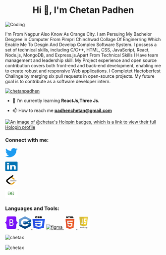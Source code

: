   <h1 align="center">Hi 👋, I'm Chetan Padhen</h1>
  <img alt="Coding" align="center" width="400" src="https://cdn.dribbble.com/users/1292677/screenshots/6139167/avento_still_2x.gif?compress=1&resize=400x400">

<p>I'm  From Nagpur Also Know As Orange City.
I am Persuing My Bachelor Desgree in Computer From Pimpri Chinchwad Collage Of Enginerring
Which Enable Me To Desgin And Develop Complex Software System. 
I possess a set of technical skills, including C/C++, HTML, CSS, JavaScript, React, Node.js, MongoDB, and Express.js.Apart From Technical Skills I Have team management and leadership skill.
My Project experience and open source contribution covers both front-end and back-end development, enabling me to create robust and responsive Web applications.
I Completet Hactoberfest Challnge by merging six pull requests in open-source projects.
My future goal is to contribute as a software developer intern.</p>

<p align="left"> <a href="https://twitter.com/chetanpadhen" target="blank"><img src="https://img.shields.io/twitter/follow/chetanpadhen?logo=twitter&style=for-the-badge" alt="chetanpadhen" /></a> </p>

- 🌱 I’m currently learning **ReactJs,Three Js.**

- 📫 How to reach me **padhenchetan@gmail.com**


[![An image of @chetax's Holopin badges, which is a link to view their full Holopin profile](https://holopin.me/chetax)](https://holopin.io/@chetax)

<h3 align="left">Connect with me:</h3>
<p align="left">
<a href="https://twitter.com/chetanpadhen" target="blank"><img align="center" src="./Twiiter.png" alt="twiiterHandle" height="30" width="40" /></a>

<a href="https://www.linkedin.com/in/chetan-padhen-501416222/" target="blank"><img align="center" src="./download.png" alt="LinkedIn" height="30" width="40" /></a>

<a href="https://www.leetcode.com/chetan_24" target="blank"><img align="center" src="./Leetcode.png" alt="Leetcode" height="30" width="40" /></a>

<a href="https://auth.geeksforgeeks.org/user/padhenchetan" target="blank"><img align="center" src="/gfg.jpg" alt="gfg" height="30" width="40" /></a>
</p>

<h3 align="left">Languages and Tools:</h3>
<p align="left"> <a href="https://getbootstrap.com" target="_blank" rel="noreferrer"> <img src="./bootstrap.jpg" alt="bootstrap" width="40" height="40"/> </a> 
<a href="https://www.w3schools.com/cpp/" target="_blank" rel="noreferrer"> <img src="./cpp.png" alt="cplusplus" width="40" height="40"/> </a>
 <a href="https://www.w3schools.com/css/" target="_blank" rel="noreferrer"> <img src="./css.png" alt="css" width="40" height="40"/></a>
<a href="https://www.figma.com/" target="_blank" rel="noreferrer"> <img src="https://www.vectorlogo.zone/logos/figma/figma-icon.svg" alt="figma" width="40" height="40"/> </a>
<a href="https://www.w3.org/html/" target="_blank" rel="noreferrer"> <img src="./html.png" alt="html" width="40" height="40"/> </a>
 <a href="https://developer.mozilla.org/en-US/docs/Web/JavaScript" target="_blank" rel="noreferrer"> <img src="/javascript.jpg" alt="js" width="40" height="40"/> </a> </p>

<p><img align="center" src="https://github-readme-stats.vercel.app/api/top-langs?username=chetax&show_icons=true&locale=en&layout=compact" alt="chetax" /></p>

<p><img align="center" src="https://github-readme-streak-stats.herokuapp.com/?user=chetax&" alt="chetax" /></p>
